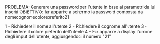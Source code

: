 PROBLEMA: Generare una password per l'utente in base ai parametri da lui inseriti
OBIETTIVO: far apparire a schermo la password composta da nomecognomecolorepreferito21

1 - Richiedere il nome all'utente
2 - Richiedere il cognome all'utente
3 - Richiedere il colore preferito dell'utente
4 - Far apparire a display l'unione degli imput dell'utente, aggiungendoci il numero "21"